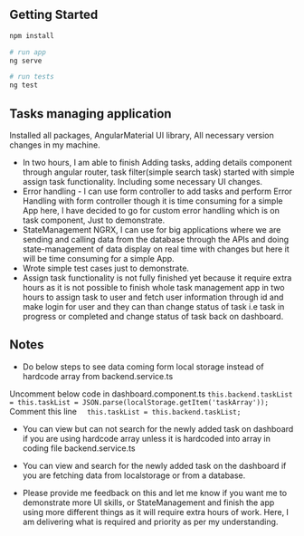 
## Getting Started

```bash
npm install

# run app
ng serve

# run tests
ng test
```

## Tasks managing application

Installed all packages, AngularMaterial UI library, All necessary version changes in my machine.

* In two hours, I am able to finish Adding tasks, adding details component through angular router, task filter(simple search task) started with simple assign task functionality. Including some necessary UI changes. 
* Error handling - I can use form controller to add tasks and perform Error Handling with form controller though it is time consuming for a simple App here, I have decided to go for custom error handling which is on task component, Just to demonstrate. 
* StateManagement NGRX, I can use for big applications where we are sending and calling data from the database through the APIs and doing state-management of data display on real time with changes but here it will be time consuming for a simple App. 
* Wrote simple test cases just to demonstrate. 
* Assign task functionality is not fully finished yet because it require extra hours as it is not possible to finish whole task management app in two hours to assign task to user and fetch user information through id and make login for user and they can than change status of task i.e task in progress or completed and change status of task back on dashboard.


## Notes

* Do below steps to see data coming form local storage instead of hardcode array from backend.service.ts   


Uncomment below code in  dashboard.component.ts 
``
    this.backend.taskList = this.taskList = JSON.parse(localStorage.getItem('taskArray')); 
``
Comment this line
``  
     this.taskList = this.backend.taskList; 
``

* You can view but can not search for the newly added task on dashboard if you are using hardcode array unless it is hardcoded into array in coding file backend.service.ts

* You can view and search for the newly added task on the dashboard if you are fetching data from localstorage or from a database. 

* Please provide me feedback on this and let me know if you want me to demonstrate more UI skills, or StateManagement and finish the app using more different things as it will require extra hours of work. Here, I am delivering what is required and priority as per my understanding.
